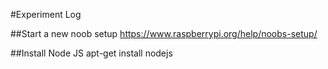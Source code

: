 #Experiment Log

##Start a new noob setup
https://www.raspberrypi.org/help/noobs-setup/

##Install Node JS
apt-get install nodejs
